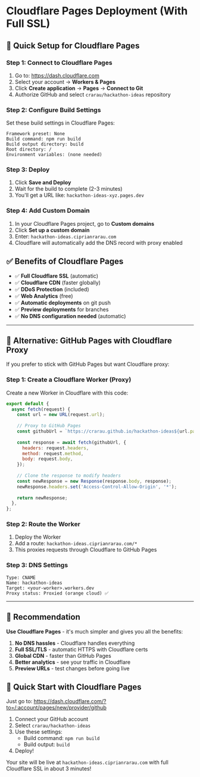 # Cloudflare Pages Deployment (With Full SSL)

## 🚀 Quick Setup for Cloudflare Pages

### Step 1: Connect to Cloudflare Pages

1. Go to: https://dash.cloudflare.com
2. Select your account → **Workers & Pages**
3. Click **Create application** → **Pages** → **Connect to Git**
4. Authorize GitHub and select `crarau/hackathon-ideas` repository

### Step 2: Configure Build Settings

Set these build settings in Cloudflare Pages:

```
Framework preset: None
Build command: npm run build
Build output directory: build
Root directory: /
Environment variables: (none needed)
```

### Step 3: Deploy

1. Click **Save and Deploy**
2. Wait for the build to complete (2-3 minutes)
3. You'll get a URL like: `hackathon-ideas-xyz.pages.dev`

### Step 4: Add Custom Domain

1. In your Cloudflare Pages project, go to **Custom domains**
2. Click **Set up a custom domain**
3. Enter: `hackathon-ideas.ciprianrarau.com`
4. Cloudflare will automatically add the DNS record with proxy enabled

## ✅ Benefits of Cloudflare Pages

- ✅ **Full Cloudflare SSL** (automatic)
- ✅ **Cloudflare CDN** (faster globally)
- ✅ **DDoS Protection** (included)
- ✅ **Web Analytics** (free)
- ✅ **Automatic deployments** on git push
- ✅ **Preview deployments** for branches
- ✅ **No DNS configuration needed** (automatic)

---

## 🔄 Alternative: GitHub Pages with Cloudflare Proxy

If you prefer to stick with GitHub Pages but want Cloudflare proxy:

### Step 1: Create a Cloudflare Worker (Proxy)

Create a new Worker in Cloudflare with this code:

```javascript
export default {
  async fetch(request) {
    const url = new URL(request.url);
    
    // Proxy to GitHub Pages
    const githubUrl = `https://crarau.github.io/hackathon-ideas${url.pathname}`;
    
    const response = await fetch(githubUrl, {
      headers: request.headers,
      method: request.method,
      body: request.body,
    });
    
    // Clone the response to modify headers
    const newResponse = new Response(response.body, response);
    newResponse.headers.set('Access-Control-Allow-Origin', '*');
    
    return newResponse;
  },
};
```

### Step 2: Route the Worker

1. Deploy the Worker
2. Add a route: `hackathon-ideas.ciprianrarau.com/*`
3. This proxies requests through Cloudflare to GitHub Pages

### Step 3: DNS Settings

```
Type: CNAME
Name: hackathon-ideas
Target: <your-worker>.workers.dev
Proxy status: Proxied (orange cloud) ✅
```

---

## 🎯 Recommendation

**Use Cloudflare Pages** - it's much simpler and gives you all the benefits:

1. **No DNS hassles** - Cloudflare handles everything
2. **Full SSL/TLS** - automatic HTTPS with Cloudflare certs
3. **Global CDN** - faster than GitHub Pages
4. **Better analytics** - see your traffic in Cloudflare
5. **Preview URLs** - test changes before going live

## 🚀 Quick Start with Cloudflare Pages

Just go to: https://dash.cloudflare.com/?to=/:account/pages/new/provider/github

1. Connect your GitHub account
2. Select `crarau/hackathon-ideas`
3. Use these settings:
   - Build command: `npm run build`
   - Build output: `build`
4. Deploy!

Your site will be live at `hackathon-ideas.ciprianrarau.com` with full Cloudflare SSL in about 3 minutes!